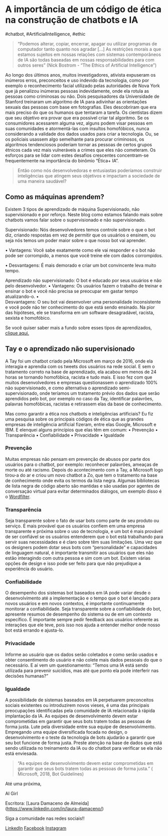 # A importância de um código de ética na construção de chatbots e IA

#chatbot, #ArtificialIntelligence, #ethic 

>“Podemos alterar, copiar, encerrar, apagar ou utilizar programas de computador tanto quanto nos agradar [...] 
As restrições morais a que estamos sujeitos em nossas relações com sistemas contemporâneos de IA são todas baseadas em nossas responsabilidades para com outros seres”
 (Nick Bostrom - “The Ethics of Artificial Intelligence”)


Ao longo dos últimos anos, muitos investigadores, ativista expuseram os inúmeros erros, preconceitos e uso indevido da tecnologia, como por exemplo o reconhecimento facial utilizado pelas autoridades de Nova York que já penalizou inúmeras pessoas indevidamente, onde ela rotula as pessoas como criminosas ou não.
Dois pesquisadores da Universidade de Stanford treinaram um algoritmo de IA para adivinhar as orientações sexuais das pessoas com base em fotografias. Eles descobriram que era mais preciso do que os humanos que tentaram a tarefa. Os cientistas dizem que seu objetivo era provar que era possível criar tal algoritmo.
Se os consumidores acessarem alguma vez, alguns podem visar pessoas em suas comunidades e atormentá-las com insultos homofóbicos, nunca considerando a validade dos dados usados para criar a tecnologia.
Ou, se os policiais usassem algo semelhante para procurar criminosos, os algoritmos tendenciosos poderiam tornar as pessoas de certos grupos étnicos cada vez mais vulneráveis a crimes que eles não cometeram.
Os esforços para se lidar com estes desafios crescentes concentram-se frequentemente na importância do binômio “Ética+ IA”.

>Então como nós desenvolvedoras e entusiastas poderíamos construir inteligências que atingem seus objetivos e impactam a sociedade de uma maneira saudável?

## Como as máquinas aprendem?
Existem 3 tipos de aprendizado de máquina Supervisionado, não supervisionado e por reforço. Neste blog como estamos falando mais sobre chatbots vamos falar sobre o supervisionado e não supervisionado.

Supervisionado: Nós desenvolvedores temos controle sobre o que o bot diz, criando respostas em vez de permitir que os usuários o ensinem, ou seja nós temos um poder maior sobre o que nosso bot vai aprender.

•	Vantagens: Você sabe exatamente como ele vai responder e o bot não pode ser corrompido, a menos que você treine ele com dados corrompidos.

•	Desvantagens: É mais demorado e criar um bot convincente leva muito tempo.

Aprendizado não supervisionado: O bot é educado por seus usuários e não pelo desenvolvedor.
•	Vantagens: Os usuários fazem o trabalho de treinar e ensinar o bot e você não precisa se preocupar em gastar tempo atualizando-o.
•	
Desvantagens: O seu bot vai desenvolver uma personalidade inconsistente e você pode não ter conhecimento do que está sendo ensinado. Na pior das hipóteses, ele se transforma em um software desagradável, racista, sexista e homofóbico.


Se você quiser saber mais a fundo sobre esses tipos de aprendizados, [clique aqui.]( https://dev.to/aigirlsbr/afinal-o-que-e-machine-learning-ih5)

## Tay e o aprendizado não supervisionado
A Tay foi um chatbot criado pela Microsoft em março de 2016, onde ela interagia e aprendia com os tweets dos usuários na rede social. E sem o tratamento correto na base de aprendizado, ela acabou em menos de 24 horas se tornando homofóbica, racista e tudo mais.
E isso fez com que muitos desenvolvedores e empresas questionassem o aprendizado 100% não supervisionado, e como alternativa o aprendizado semi-supervisionado, onde teríamos um tratamento prévio dos dados que serão aprendidos pelo bot, por exemplo no caso da Tay, identificar palavrões, palavras homofóbicas, racistas e retirassem elas da base de conhecimento.


Mas como garantir a ética nos chatbots e inteligências artificiais?
Eu fiz uma pesquisa sobre os principais códigos de ética que as grandes empresas de inteligência artificial fizeram, entre elas Google, Microsoft e IBM. E elenquei alguns princípios que elas têm em comum:
•	Prevenção
•	Transparência
•	Confiabilidade
•	Privacidade
•	Igualdade


### Prevenção
Muitas empresas não pensam em prevenção de abusos por parte dos usuários para o chatbot, por exemplo: reconhecer palavrões, ameaças de morte ou até racismo.
Depois do acontecimento com a Tay, a Microsoft logo tirou-a do ar e criou um novo chatbot a Zo, que tem o tratamento na base de conhecimento onde evita os termos da lista negra. 
Algumas bibliotecas de lista negra de código aberto são mantidas e são usadas por agentes de conversação virtual para evitar determinados diálogos, um exemplo disso é o [Wordfilter]( http://tinysubversions.com/2013/09/new-npm-package-for-bot-makers-wordfilter/).

### Transparência

Seja transparente sobre o fato de usar bots como parte de seu produto ou serviço.
É mais provável que os usuários confiem em uma empresa transparente e próxima sobre o uso de tecnologia, e um bot é mais provável de ser confiável se os usuários entenderem que o bot está trabalhando para servir suas necessidades e é claro sobre têm suas limitações.
Uma vez que os designers podem dotar seus bots com “personalidade” e capacidades de linguagem natural, é importante transmitir aos usuários que eles não estão interagindo com outra pessoa e sim com um bot. Existem várias opções de design e isso pode ser feito para que não prejudique a experiência do usuário.



### Confiabilidade
O desempenho dos sistemas bot baseados em IA pode variar desde o desenvolvimento até a implementação e o tempo que o bot é lançado para novos usuários e em novos contextos, é importante continuamente monitorar a confiabilidade.
Seja transparente sobre a confiabilidade do bot, apresente resumos de desempenho do sistema ou de em um contexto específico.
É importante sempre pedir feedback aos usuários referente as interações que ele teve, pois isso nos ajuda a entender melhor onde nosso bot está errando e ajusta-lo.

### Privacidade
Informe ao usuário que os dados serão coletados e como serão usados e obter consentimento do usuário e não colete mais dados pessoais do que o necessário.
E aí vem um questionamento: “Temos uma IA está sendo utilizada para prevenir suicídios, mas até que ponto ela pode interferir nas decisões humanas?”

### Igualdade

A possibilidade de sistemas baseados em IA perpetuarem preconceitos sociais existentes ou introduzirem novos vieses, é uma das principais preocupações identificadas pela comunidade de IA relacionada à rápida implantação da IA.
As equipes de desenvolvimento devem estar comprometidas em garantir que seus bots tratem todas as pessoas de forma justa.
Lute pela diversidade entre sua equipe de desenvolvimento. Empregando uma equipe diversificada focada no design, o desenvolvimento e o teste da tecnologia de bots ajudarão a garantir que seu bot funcione de forma justa.
Preste atenção na base de dados que está sendo utilizada no treinamento da IA ou do chatbot para verificar se ela não está enviesada.

>“As equipes de desenvolvimento devem estar comprometidas em garantir que seus bots tratem todas as pessoas de forma justa.”
( Microsoft, 2018, Bot Guidelines)


Até uma próxima,

AI Girl

Escritora: [Laura Damaceno de Almeida] (https://www.linkedin.com/in/laura-damaceno/)

Siga a comunidade nas redes sociais!!

[LinkedIn](https://www.linkedin.com/company/ai-girls/)
[Facebook](https://www.facebook.com/aigirlsbr/)
[Instagram](https://www.instagram.com/aigirlsbrasil/)










